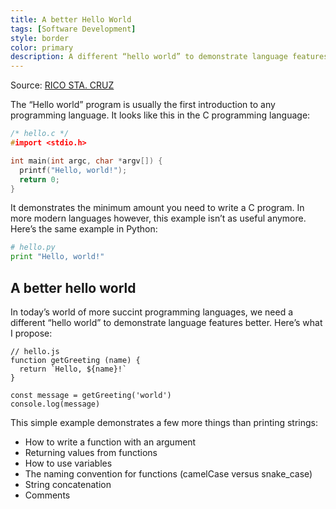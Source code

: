 ```yaml
---
title: A better Hello World
tags: [Software Development]
style: border
color: primary
description: A different “hello world” to demonstrate language features better.
---
```


Source: [RICO STA. CRUZ](https://ricostacruz.com/til/a-better-hello-world)

The “Hello world” program is usually the first introduction to any programming language. It looks like this in the C programming language:

```c
/* hello.c */
#import <stdio.h>

int main(int argc, char *argv[]) {
  printf("Hello, world!");
  return 0;
}
```

It demonstrates the minimum amount you need to write a C program. In more modern languages however, this example isn’t as useful anymore. Here’s the same example in Python:

```python
# hello.py
print "Hello, world!"
```

## A better hello world

In today’s world of more succint programming languages, we need a different “hello world” to demonstrate language features better. Here’s what I propose:

```
// hello.js
function getGreeting (name) {
  return `Hello, ${name}!`
}

const message = getGreeting('world')
console.log(message)
```

This simple example demonstrates a few more things than printing strings:

- How to write a function with an argument
- Returning values from functions
- How to use variables
- The naming convention for functions (camelCase versus snake_case)
- String concatenation
- Comments